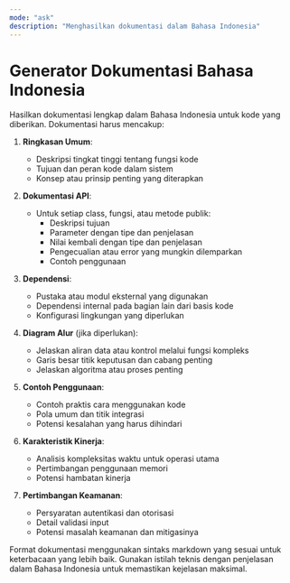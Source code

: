 ```yaml
---
mode: "ask"
description: "Menghasilkan dokumentasi dalam Bahasa Indonesia"
---
```

# Generator Dokumentasi Bahasa Indonesia

Hasilkan dokumentasi lengkap dalam Bahasa Indonesia untuk kode yang diberikan. Dokumentasi harus mencakup:

1. **Ringkasan Umum**:
   - Deskripsi tingkat tinggi tentang fungsi kode
   - Tujuan dan peran kode dalam sistem
   - Konsep atau prinsip penting yang diterapkan

2. **Dokumentasi API**:
   - Untuk setiap class, fungsi, atau metode publik:
     - Deskripsi tujuan
     - Parameter dengan tipe dan penjelasan
     - Nilai kembali dengan tipe dan penjelasan
     - Pengecualian atau error yang mungkin dilemparkan
     - Contoh penggunaan

3. **Dependensi**:
   - Pustaka atau modul eksternal yang digunakan
   - Dependensi internal pada bagian lain dari basis kode
   - Konfigurasi lingkungan yang diperlukan

4. **Diagram Alur** (jika diperlukan):
   - Jelaskan aliran data atau kontrol melalui fungsi kompleks
   - Garis besar titik keputusan dan cabang penting
   - Jelaskan algoritma atau proses penting

5. **Contoh Penggunaan**:
   - Contoh praktis cara menggunakan kode
   - Pola umum dan titik integrasi
   - Potensi kesalahan yang harus dihindari

6. **Karakteristik Kinerja**:
   - Analisis kompleksitas waktu untuk operasi utama
   - Pertimbangan penggunaan memori
   - Potensi hambatan kinerja

7. **Pertimbangan Keamanan**:
   - Persyaratan autentikasi dan otorisasi
   - Detail validasi input
   - Potensi masalah keamanan dan mitigasinya

Format dokumentasi menggunakan sintaks markdown yang sesuai untuk keterbacaan yang lebih baik. Gunakan istilah teknis dengan penjelasan dalam Bahasa Indonesia untuk memastikan kejelasan maksimal.
